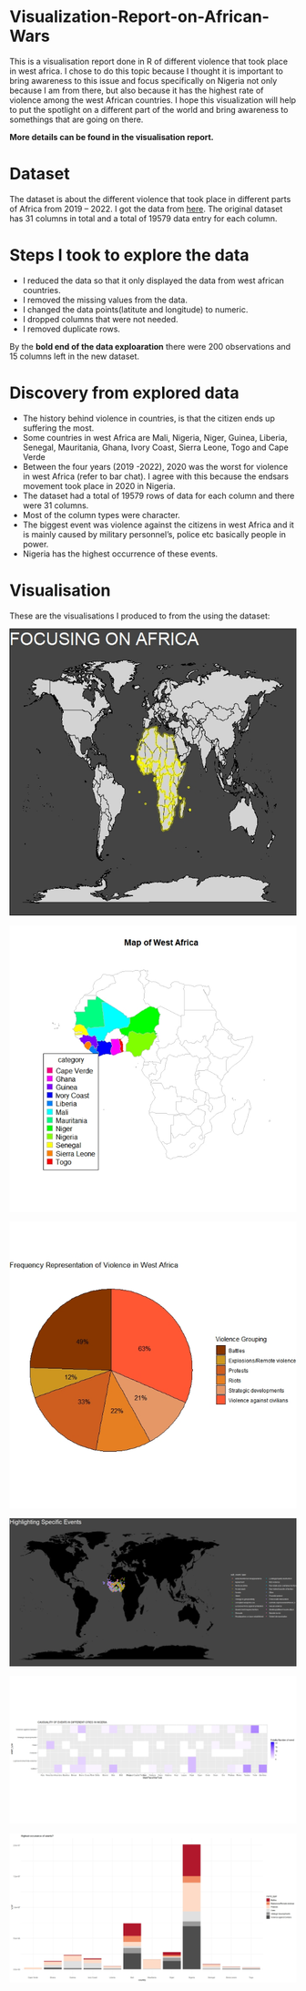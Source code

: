 # Visualization-Report-on-African-Wars
This is a visualisation report done in R of different violence that took place in west africa. I chose to do this topic because I thought it is important to bring awareness to this issue and focus specifically on Nigeria not only because I am from there, but also because it has the highest rate of violence among the west African countries. I hope this visualization will help to put the spotlight on a different part of the world and bring awareness to somethings that are going on there. 

**More details can be found in the visualisation report.**

# Dataset
The dataset is about the different violence that took place in different parts of Africa from 2019 – 2022. I got the data from [here](https://acleddata.com/data-export-tool/). The original dataset has 31 columns in total and a total of 19579 data entry for each column. 


# Steps I took to explore the data
- I reduced the data so that it only displayed the data from west african countries.
- I removed the missing values from the data.
- I changed the data points(latitute and longitude) to numeric.
- I dropped columns that were not needed.
- I removed duplicate rows.

By the **bold end of the data exploaration** there were 200 observations and 15 columns left in the new dataset.


# Discovery from explored data
- The history behind violence in countries, is that the citizen ends up suffering the most.
- Some countries in west Africa are Mali, Nigeria, Niger, Guinea, Liberia, Senegal, Mauritania, Ghana, Ivory Coast, Sierra Leone, Togo and Cape Verde 
- Between the four years (2019 -2022), 2020 was the worst for violence in west Africa (refer to bar chat). I agree with this because the endsars movement took place in 2020 in Nigeria.
- The dataset had a total of 19579 rows of data for each column and there were 31 columns.
- Most of the column types were character.
- The biggest event was violence against the citizens in west Africa and it is mainly caused by military personnel’s, police etc basically people in power.
- Nigeria has the highest occurrence of these events.


# Visualisation
These are the visualisations I produced to from the using the dataset:

![Map of the world](https://github.com/erifejams/Visualization-Report-on-African-Wars/blob/main/Visualisations/MapOfWorld.jpeg)

![countries in west africa](https://github.com/erifejams/Visualization-Report-on-African-Wars/blob/main/Visualisations/AfricaMap.jpeg)

![An image](https://github.com/erifejams/Visualization-Report-on-African-Wars/blob/main/Visualisations/Pie%20chart.jpeg)

![An image](https://github.com/erifejams/Visualization-Report-on-African-Wars/blob/main/Visualisations/SubEventOnMap.jpeg)

![An image](https://github.com/erifejams/Visualization-Report-on-African-Wars/blob/main/Visualisations/HeatMapCasualitiesCities.jpeg)

![An image](https://github.com/erifejams/Visualization-Report-on-African-Wars/blob/main/Visualisations/BarChart.jpeg)



